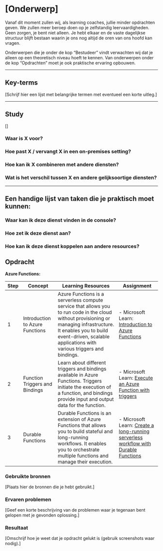 # [Onderwerp]
Vanaf dit moment zullen wij, als learning coaches, jullie minder opdrachten geven. We zullen meer beroep doen op je zelfstandig leervaardigheden. Geen zorgen, je bent niet alleen. Je hebt elkaar en de vaste dagelijkse structuur blijft bestaan waarin je ons nog altijd de oren van ons hoofd kan vragen.

Onderwerpen die je onder de kop “Bestudeer” vindt verwachten wij dat je alleen op een theoretisch niveau hoeft te kennen. Van onderwerpen onder de kop “Opdrachten” moet je ook praktische ervaring opbouwen.


---

## Key-terms
[Schrijf hier een lijst met belangrijke termen met eventueel een korte uitleg.]

---

## Study
[]
### Waar is X voor?
### Hoe past X / vervangt X in een on-premises setting?
### Hoe kan ik X combineren met andere diensten?
### Wat is het verschil tussen X en andere gelijksoortige diensten?

---

## Een handige lijst van taken die je praktisch moet kunnen:
### Waar kan ik deze dienst vinden in de console?
### Hoe zet ik deze dienst aan?
### Hoe kan ik deze dienst koppelen aan andere resources?



## Opdracht


**Azure Functions:**

| Step | Concept | Learning Resources | Assignment |
|------|---------|--------------------|------------|
| 1    | Introduction to Azure Functions | Azure Functions is a serverless compute service that allows you to run code in the cloud without provisioning or managing infrastructure. It enables you to build event-driven, scalable applications with various triggers and bindings. | - Microsoft Learn: [Introduction to Azure Functions](https://docs.microsoft.com/en-us/learn/modules/create-serverless-logic-with-azure-functions/) | Create an Azure Function app. Write a simple function triggered by an HTTP request and return a response. Test the function using the Azure portal or a REST client. |
| 2    | Function Triggers and Bindings | Learn about different triggers and bindings available in Azure Functions. Triggers initiate the execution of a function, and bindings provide input and output data for the function. | - Microsoft Learn: [Execute an Azure Function with triggers](https://learn.microsoft.com/en-us/training/modules/execute-azure-function-with-triggers/) | Create a function with various triggers, such as Blob Storage, Queue Storage, or Timer. Use bindings to read data from and write data to different Azure services. |
| 3    | Durable Functions | Durable Functions is an extension of Azure Functions that allows you to build stateful and long-running workflows. It enables you to orchestrate multiple functions and manage their execution. | - Microsoft Learn: [Create a long-running serverless workflow with Durable Functions](https://docs.microsoft.com/en-us/learn/modules/create-long-running-serverless-workflow-with-durable-functions/) | Create a Durable Function workflow that involves multiple functions and manages their execution order and state. Test the workflow using various triggers and explore the monitoring capabilities. |




### Gebruikte bronnen
[Plaats hier de bronnen die je hebt gebruikt.]

### Ervaren problemen
[Geef een korte beschrijving van de problemen waar je tegenaan bent gelopen met je gevonden oplossing.]

### Resultaat
[Omschrijf hoe je weet dat je opdracht gelukt is (gebruik screenshots waar nodig).]
